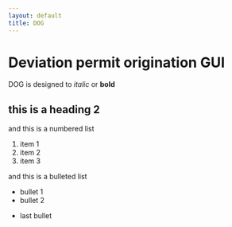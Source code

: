 ```yaml
---
layout: default
title: DOG
---
```

# Deviation permit origination GUI   
DOG is designed to *italic* or **bold** 

## this is a heading 2

and this is a numbered list

1. item 1
2. item 2
3. item 3

and this is a bulleted list

+ bullet 1
+ bullet 2
- last bullet

